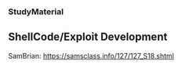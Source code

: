 ### StudyMaterial

## ShellCode/Exploit Development
SamBrian: https://samsclass.info/127/127_S18.shtml
